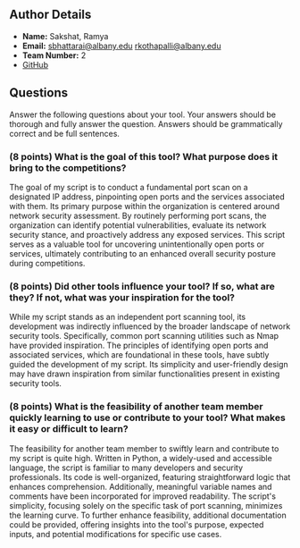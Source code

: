 ## Author Details

- **Name:** Sakshat, Ramya
- **Email:** sbhattarai@albany.edu rkothapalli@albany.edu
- **Team Number:** 2
- [GitHub](https://github.com/tarunsaiks/650-RedTeamTools)

## Questions

Answer the following questions about your tool. Your answers should be thorough and fully answer the question. Answers should be grammatically correct and be full sentences.

### (8 points) What is the goal of this tool? What purpose does it bring to the competitions?

The goal of my script is to conduct a fundamental port scan on a designated IP address, pinpointing open ports and the services associated with them. Its primary purpose within the organization is centered around network security assessment. By routinely performing port scans, the organization can identify potential vulnerabilities, evaluate its network security stance, and proactively address any exposed services. This script serves as a valuable tool for uncovering unintentionally open ports or services, ultimately contributing to an enhanced overall security posture during competitions.

### (8 points) Did other tools influence your tool? If so, what are they? If not, what was your inspiration for the tool?

While my script stands as an independent port scanning tool, its development was indirectly influenced by the broader landscape of network security tools. Specifically, common port scanning utilities such as Nmap have provided inspiration. The principles of identifying open ports and associated services, which are foundational in these tools, have subtly guided the development of my script. Its simplicity and user-friendly design may have drawn inspiration from similar functionalities present in existing security tools.

### (8 points) What is the feasibility of another team member quickly learning to use or contribute to your tool? What makes it easy or difficult to learn?

The feasibility for another team member to swiftly learn and contribute to my script is quite high. Written in Python, a widely-used and accessible language, the script is familiar to many developers and security professionals. Its code is well-organized, featuring straightforward logic that enhances comprehension. Additionally, meaningful variable names and comments have been incorporated for improved readability. The script's simplicity, focusing solely on the specific task of port scanning, minimizes the learning curve. To further enhance feasibility, additional documentation could be provided, offering insights into the tool's purpose, expected inputs, and potential modifications for specific use cases.
